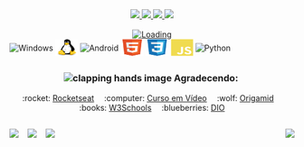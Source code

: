 <div align="center">
  <a href="https://github.com/luizgustavoabreu">
  <img width="822em" src="https://user-images.githubusercontent.com/72631018/150686743-e8501a27-5eb6-4b9a-a6ce-aeb86742bb63.jpeg" />
  <img width="473em" src="https://github-readme-stats.vercel.app/api?username=luizgustavoabreu&show_icons=true&theme=dark&include_all_commits=true&count_private=true&hide=issues&locale=pt-br" />
  <img width="345em" src="https://github-readme-stats.vercel.app/api/top-langs/?username=luizgustavoabreu&layout=compact&langs_count=7&hide=php&theme=dark&locale=pt-br" />
  <img width="822em" src="https://activity-graph.herokuapp.com/graph?username=luizgustavoabreu&theme=xcode&bg_color=151515" />
  </div>
  <br>
<div align="center">
  <img alt="Loading" src="https://user-images.githubusercontent.com/72631018/151239976-618263e5-c98f-4917-918a-7c10ef400c4a.gif" />
  </div></a>
<div style="display: inline_block">
  <img align="center" alt="Windows" height="27" width="30" src="https://upload.wikimedia.org/wikipedia/commons/thumb/0/0a/Unofficial_Windows_logo_variant_-_2002%E2%80%932012_%28Multicolored%29.svg/800px-Unofficial_Windows_logo_variant_-_2002%E2%80%932012_%28Multicolored%29.svg.png" />
  <img align="center" alt="Linux" height="30" width="40" src="https://raw.githubusercontent.com/devicons/devicon/master/icons/linux/linux-original.svg" />
  <img align="center" alt="Android" height="35" width="27" src="https://cdn.jsdelivr.net/gh/devicons/devicon/icons/android/android-original.svg" />
  <img align="center" alt="HTML" height="30" width="40" src="https://raw.githubusercontent.com/devicons/devicon/master/icons/html5/html5-original.svg" />
  <img align="center" alt="CSS" height="30" width="40" src="https://raw.githubusercontent.com/devicons/devicon/master/icons/css3/css3-original.svg" />
  <img align="center" alt="JavaScript" height="30" width="40" src="https://raw.githubusercontent.com/devicons/devicon/master/icons/javascript/javascript-plain.svg" />
  <img align="center" alt="Python" height="30" width="40" src="https://cdn.jsdelivr.net/gh/devicons/devicon/icons/python/python-original.svg" />
</div>
  
##

### <p align="center"><img src="https://user-images.githubusercontent.com/72631018/130673376-595be31b-0bbd-4c9b-8f24-568a5b4f602a.gif" alt="clapping hands image" width="24px" style="max-width:100%;">&nbsp;Agradecendo:&nbsp;</p>

<p align="center"> :rocket: <a href="https://rocketseat.com.br">Rocketseat</a>&emsp; :computer: <a href="https://www.cursoemvideo.com">Curso em Vídeo</a>&emsp; :wolf: <a href="https://www.origamid.com">Origamid</a>&emsp; :books: <a href="https://www.w3schools.com">W3Schools</a>&emsp; :blueberries: <a href="https://www.dio.me">DIO</a></p>

##

<div>
    <a href="https://www.instagram.com/luizgustavorj" " target="_blank"><img src="https://img.shields.io/badge/Instagram-E4405F?style=for-the-badge&logo=instagram&logoColor=white" target="_blank"></a>&nbsp;&nbsp;&nbsp;
    <a href="https://sptfy.com/gustavo" target="_blank"><img src="https://img.shields.io/badge/Spotify-1ED760?&style=for-the-badge&logo=spotify&logoColor=white" target="_blank"></a>&nbsp;&nbsp;&nbsp;
    <a href="https://www.linkedin.com/in/luizgustavoabreu" " target="_blank"><img src="https://img.shields.io/badge/LinkedIn-0077B5?style=for-the-badge&logo=linkedin&logoColor=white" target="_blank"></a><img align="right" src="https://komarev.com/ghpvc/?username=luizgustavoabreu&style=flat-square" />
</div>
